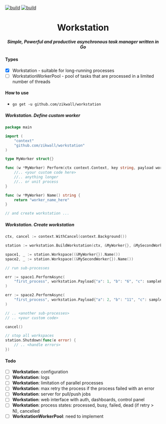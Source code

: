 [![build](https://github.com/zikwall/workstation/workflows/tests/badge.svg)](https://github.com/zikwall/workstation/actions)
[![build](https://github.com/zikwall/workstation/workflows/golangci-lint/badge.svg)](https://github.com/zikwall/workstation/actions)

<div align="center">
  <h1>Workstation</h1>
  <h5>Simple, Powerful and productive asynchronous task manager written in Go</h5>
</div>

#### Types

- [x] Workstation - suitable for long-running processes
- [ ] WorkstationWorkerPool - pool of tasks that are processed in a limited number of threads

#### How to use

- `go get -u github.com/zikwall/workstation`

##### Workstation. Define custom worker

```go
package main

import (
	"context"
	"github.com/zikwall/workstation"
)

type MyWorker struct{}

func (w *MyWorker) Perform(ctx context.Context, key string, payload workstation.Payload) {
	//.. <your custom code here>
	//.. anything longer
	//.. or unit process
}

func (w *MyWorker) Name() string {
	return "worker_name_here"
}

// and create workstation ...
```

##### Workstation. Create workstation

```go
ctx, cancel := context.WithCancel(context.Background())

station := workstation.BuildWorkstation(ctx, &MyWorker{}, &MySecondWorker{})

space1, _ := station.Workspace((&MyWorker{}).Name())
space2, _ := station.Workspace((&MySecondWorker{}).Name())

// run sub-processes

err := space1.PerformAsync(
    "first_process", workstation.Payload{"a": 1, "b": "6", "c": sampleFunctionC},
)

err := space2.PerformAsync(
    "first_process", workstation.Payload{"a": 2, "b": "11", "c": sampleFunctionC},
)

// .. <another sub-processes>
// .. <your custom code>

cancel()

// stop all workspaces
station.Shutdown(func(e error) {
	// .. <handle errors>
})
```

#### Todo

- [ ] **Workstation**: configuration
- [ ] **Workstation**: logs
- [ ] **Workstation**: limitation of parallel processes
- [ ] **Workstation**: max retry the process if the process failed with an error
- [ ] **Workstation**: server for pull/push jobs
- [ ] **Workstation**: web interface with auth, dashboards, control panel
- [ ] **Workstation**: process states: processed, busy, failed, dead (if retry > N), cancelled
- [ ] **WorkstationWorkerPool**: need to implement